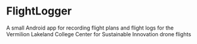 # FlightLogger
A small Android app for recording flight plans and flight logs for the Vermilion Lakeland College Center for Sustainable Innovation drone flights
